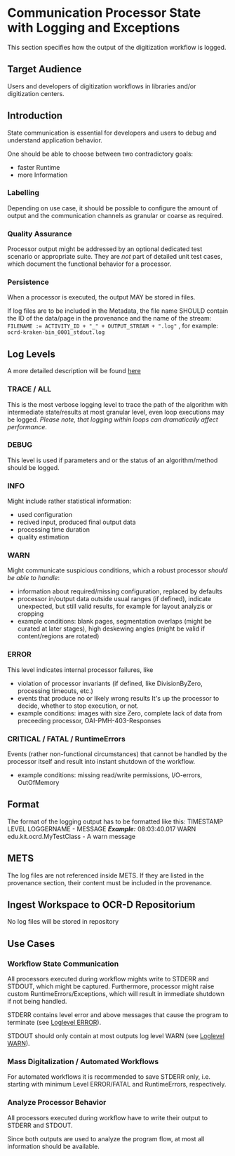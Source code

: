 # Communication Processor State with Logging and Exceptions

This section specifies how the output of the digitization workflow is logged.

## Target Audience

Users and developers of digitization workflows in libraries and/or digitization centers.

## Introduction

State communication is essential for developers and users to debug and understand application behavior.

One should be able to choose between two contradictory goals: 
- faster Runtime 
- more Information 

### Labelling

Depending on use case, it should be possible to configure the amount of output and the communication channels as granular or coarse as required.

### Quality Assurance

Processor output might be addressed by an optional dedicated test scenario or appropriate suite. They are _not_ part of detailed unit test cases, which document the functional behavior for a processor.

### Persistence

When a processor is executed, the output MAY be stored in files.

If log files are to be included in the Metadata, the file name SHOULD contain the ID of the data/page in the provenance and the name of the stream:
`FILENAME := ACTIVITY_ID + "_" + OUTPUT_STREAM + ".log"` , for example: `ocrd-kraken-bin_0001_stdout.log`

## Log Levels

A more detailed description will be found [here](https://stackoverflow.com/questions/2031163/when-to-use-the-different-log-levels/5278006#5278006)

### TRACE / ALL

This is the most verbose logging level to trace the path of the algorithm with intermediate state/results at most granular level, even loop executions may be logged. _Please note, that logging within loops can dramatically affect performance_.

### DEBUG

This level is used if parameters and or the status of an algorithm/method should be logged. 

### INFO

Might include rather statistical information:
* used configuration
* recived input, produced final output data
* processing time duration
* quality estimation

### WARN

Might communicate suspicious conditions, which a robust processor _should be able to handle_:
* information about required/missing configuration, replaced by defaults
* processor in/output data outside usual ranges (if defined), indicate unexpected, but still valid results, for example for layout analyzis or cropping
* example conditions: blank pages, segmentation overlaps (might be curated at later stages), high deskewing angles (might be valid if content/regions are rotated)

### ERROR

This level indicates internal processor failures, like
* violation of processor invariants (if defined, like DivisionByZero, processing timeouts, etc.)
* events that produce no or likely wrong results
It's up the processor to decide, whether to stop execution, or not.
* example conditions: images with size Zero, complete lack of data from preceeding processor, OAI-PMH-403-Responses

### CRITICAL / FATAL / RuntimeErrors

Events (rather non-functional circumstances) that cannot be handled by the processor itself and result into instant shutdown of the workflow. 
* example conditions: missing read/write permissions, I/O-errors,  OutOfMemory

## Format
The format of the logging output has to be formatted like this:
TIMESTAMP LEVEL LOGGERNAME - MESSAGE
***Example:***
08:03:40.017 WARN edu.kit.ocrd.MyTestClass - A warn message

## METS

The log files are not referenced inside METS.
If they are listed in the provenance section, their content must be included in the provenance.

## Ingest Workspace to OCR-D Repositorium

No log files will be stored in repository

## Use Cases
### Workflow State Communication

All processors executed during workflow mights write to STDERR and STDOUT, which might be captured. Furthermore, processor might raise custom RuntimeErrors/Exceptions, which will result in immediate shutdown if not being handled.

STDERR contains level error and above messages that cause the program to terminate (see [Loglevel ERROR](#ERROR)).

STDOUT should only contain at most outputs log level WARN (see [Loglevel WARN](#WARN)).

### Mass Digitalization / Automated Workflows

For automated workflows it is recommended to save STDERR only, i.e. starting with minimum Level ERROR/FATAL and RuntimeErrors, respectively.

### Analyze Processor Behavior

All processors executed during workflow have to write their output to STDERR and STDOUT.

Since both outputs are used to analyze the program flow, at most all information should be available.


